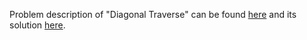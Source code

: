 Problem description of "Diagonal Traverse" can be found [here](https://leetcode.com/problems/diagonal-traverse/description/) and its solution [here](https://github.com/aurimas13/Solutions-To-Problems/blob/main/LeetCode/Python%20Solutions/Diagonal%20Traverse/diagonal.py).